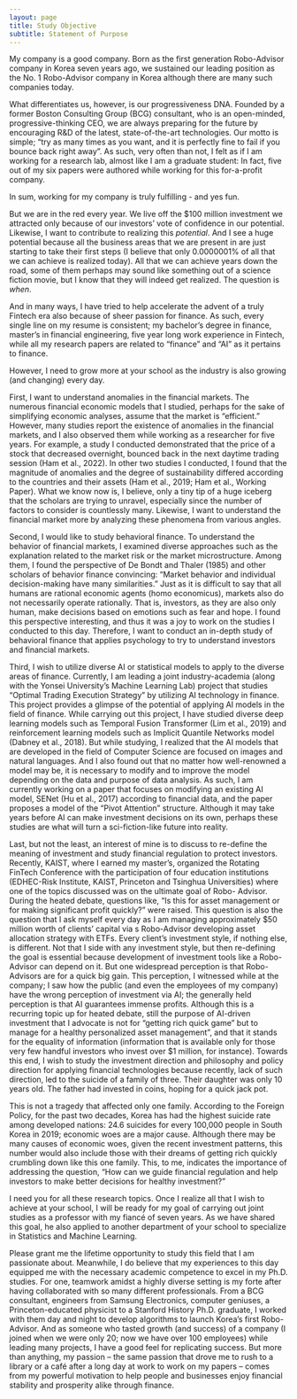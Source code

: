```yaml
---
layout: page
title: Study Objective
subtitle: Statement of Purpose 
---
```

 
<p>My company is a good company. Born as the first generation Robo-Advisor company in Korea seven years ago, we sustained our leading position as the No. 1 Robo-Advisor company in Korea although there are many such companies today.</p>
 
<p>What differentiates us, however, is our progressiveness DNA. Founded by a former Boston Consulting Group (BCG) consultant, who is an open-minded, progressive-thinking CEO, we are always preparing for the future by encouraging R&D of the latest, state-of-the-art technologies. Our motto is simple; “try as many times as you want, and it is perfectly fine to fail if you bounce back right away”. As such, very often than not, I felt as if I am working for a research lab, almost like I am a graduate student: In fact, five out of my six papers were authored while working for this for-a-profit company.</p>
 
<p>In sum, working for my company is truly fulfilling - and yes fun.</p>
 
<p>But we are in the red every year. We live off the $100 million investment we attracted only because of our investors’ vote of confidence in our potential. Likewise, I want to contribute to realizing this <em>potential</em>. And I see a huge potential because all the business areas that we are present in are just starting to take their first steps (I believe that only 0.0000001% of all that we can achieve is realized today). All that we can achieve years down the road, some of them perhaps may sound like something out of a science fiction movie, but I know that they will indeed get realized. The question is <em>when</em>. </p>

<p>And in many ways, I have tried to help accelerate the advent of a truly Fintech era also because of sheer passion for finance. As such, every single line on my resume is consistent; my bachelor’s degree in finance, master’s in financial engineering, five year long work experience in Fintech, while all my research papers are related to “finance” and “AI” as it pertains to finance.</p>
 

<p>However, I need to grow more at your school as the industry is also growing (and changing) every day.</p>

<p>First, I want to understand anomalies in the financial markets. The numerous financial economic models that I studied, perhaps for the sake of simplifying economic analyses, assume that the market is “efficient.” However, many studies report the existence of anomalies in the financial markets, and I also observed them while working as a researcher for five years. For example, a study I conducted demonstrated that the price of a stock that decreased overnight, bounced back in the next daytime trading session (Ham et al., 2022). In other two studies I conducted, I found that the magnitude of anomalies and the degree of sustainability differed according to the countries and their assets (Ham et al., 2019; Ham et al., Working Paper). What we know now is, I believe, only a tiny tip of a huge iceberg that the scholars are trying to unravel, especially since the number of factors to consider is countlessly many. Likewise, I want to understand the financial market more by analyzing these phenomena from various angles.</p>

<p>Second, I would like to study behavioral finance. To understand the behavior of financial markets, I examined diverse approaches such as the explanation related to the market risk or the market microstructure. Among them, I found the perspective of De Bondt and Thaler (1985) and other scholars of behavior finance convincing: “Market behavior and individual decision-making have many similarities.” Just as it is difficult to say that all humans are rational economic agents (homo economicus), markets also do not necessarily operate rationally. That is, investors, as they are also only human, make decisions based on emotions such as fear and hope. I found this perspective interesting, and thus it was a joy to work on the studies I conducted to this day. Therefore, I want to conduct an in-depth study of behavioral finance that applies psychology to try to understand investors and financial markets.</p>

<p>Third, I wish to utilize diverse AI or statistical models to apply to the diverse areas of finance. Currently, I am leading a joint industry-academia (along with the Yonsei University’s Machine Learning Lab) project that studies “Optimal Trading Execution Strategy” by utilizing AI technology in finance. This project provides a glimpse of the potential of applying AI models in the field of finance. While carrying out this project, I have studied diverse deep learning models such as Temporal Fusion Transformer (Lim et al., 2019) and reinforcement learning models such as Implicit Quantile Networks model (Dabney et al., 2018). But while studying, I realized that the AI models that are developed in the field of Computer Science are focused on images and natural languages. And I also found out that no matter how well-renowned a model may be, it is necessary to modify and to improve the model depending on the data and purpose of data analysis. As such, I am currently working on a paper that focuses on modifying an existing AI model, SENet (Hu et al., 2017) according to financial data, and the paper proposes a model of the “Pivot Attention” structure. Although it may take years before AI can make investment decisions on its own, perhaps these studies are what will turn a sci-fiction-like future into      reality.</p>

<p>Last, but not the least, an interest of mine is to discuss to re-define the meaning of investment and study financial regulation to protect investors. Recently, KAIST, where I earned my master’s, organized the Rotating FinTech Conference with the participation of four education institutions (EDHEC-Risk Institute, KAIST, Princeton and Tsinghua Universities) where one of the topics discussed was on the ultimate goal of Robo- Advisor. During the heated debate, questions like, “Is this for asset management or for making significant profit quickly?” were raised. This question is also the question that I ask myself every day as I am managing approximately $50 million worth of clients’ capital via s Robo-Advisor developing asset allocation strategy with ETFs. Every client’s investment style, if nothing else, is different. Not that I side with any investment style, but then re-defining the goal is essential because development of investment tools like a Robo-Advisor can depend on it. But one widespread perception is that Robo-Advisors are for a quick big gain. This perception, I witnessed while at the company; I saw how the public (and even the employees of my company) have the wrong perception of investment via AI; the generally held perception is that AI guarantees immense profits. Although this is a recurring topic up for heated debate, still the purpose of AI-driven investment that I advocate is not for “getting rich quick game” but to manage for a healthy personalized asset management”, and that it stands for the equality of information (information that is available only for those very few handful investors who invest over $1 million, for instance). Towards this end, I wish to study the investment direction and philosophy and policy direction for applying financial technologies because recently, lack of such direction, led to the suicide of a family of three. Their daughter was only 10 years old. The father had invested in coins, hoping for a quick jack pot.</p>

<p>This is not a tragedy that affected only one family. According to the Foreign Policy, for the past two decades, Korea has had the highest suicide rate among developed nations: 24.6 suicides for every 100,000 people in South Korea in 2019; economic woes are a major cause. Although there may be many causes of economic woes, given the recent investment patterns, this number would also include those with their dreams of getting rich quickly crumbling down like this one family. This, to me, indicates the importance of addressing the question, “How can we guide financial regulation and help investors to make better decisions for healthy investment?”</p>

<p>I need you for all these research topics. Once I realize all that I wish to achieve at your school, I will be ready for my goal of carrying out joint studies as a professor with my fiancé of seven years. As we have      shared this goal, he also applied to another department of your school to specialize in Statistics and Machine Learning. </p>

<p>Please grant me the lifetime opportunity to study this field that I am passionate about. Meanwhile, I do believe that my experiences to this day equipped me with the necessary academic competence to excel in my Ph.D. studies. For one, teamwork amidst a highly diverse setting is my forte after having collaborated with so many different professionals. From a BCG consultant, engineers from Samsung Electronics, computer geniuses, a Princeton-educated physicist to a Stanford History Ph.D. graduate, I worked with them day and night to develop algorithms to launch Korea’s first Robo-Advisor. And as someone who tasted growth (and success) of a company (I joined when we were only 20; now we have over 100 employees) while leading many projects, I have a good feel for replicating success. But more than anything, my passion – the same passion that drove me to rush to a library or a café after a long day at work to work on my papers – comes from my powerful motivation to help people and businesses enjoy financial stability and prosperity alike through finance.</p>
